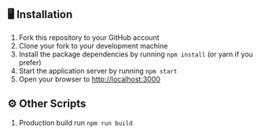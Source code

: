 ## 🖥 Installation

1. Fork this repository to your GitHub account
2. Clone your fork to your development machine
3. Install the package dependencies by running `npm install` (or yarn if you prefer)
4. Start the application server by running `npm start`
5. Open your browser to [http://localhost:3000](http://localhost:3000)

## :gear:	Other Scripts
1. Production build run `npm run build`
